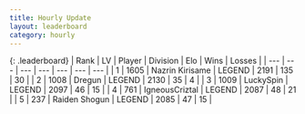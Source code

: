 ```yaml
---
title: Hourly Update
layout: leaderboard
category: hourly
---
```


{: .leaderboard}
| Rank | LV | Player | Division | Elo | Wins | Losses |
| --- | --- | --- | --- | --- | --- | --- |
| <span data-change="0">1</span> | 1605 | <span title="ID: 315148">Nazrin Kirisame</span> | LEGEND | <span data-change="0">2191</span> | <span data-change="0">135</span> | <span data-change="0">30</span> |
| <span data-change="0">2</span> | 1008 | <span title="ID: 337810">Dregun</span> | LEGEND | <span data-change="0">2130</span> | <span data-change="0">35</span> | <span data-change="0">4</span> |
| <span data-change="0">3</span> | 1009 | <span title="ID: 498412">LuckySpin</span> | LEGEND | <span data-change="0">2097</span> | <span data-change="0">46</span> | <span data-change="0">15</span> |
| <span data-change="0">4</span> | 761 | <span title="ID: 69018">IgneousCriztal</span> | LEGEND | <span data-change="0">2087</span> | <span data-change="0">48</span> | <span data-change="0">21</span> |
| <span data-change="0">5</span> | 237 | <span title="ID: 573202">Raiden Shogun</span> | LEGEND | <span data-change="0">2085</span> | <span data-change="0">47</span> | <span data-change="0">15</span> |